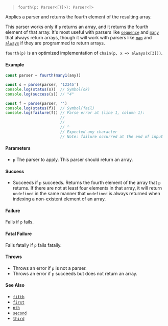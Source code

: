 <!--
 Copyright (c) 2020 Thomas J. Otterson
 
 This software is released under the MIT License.
 https://opensource.org/licenses/MIT
-->

> `fourth(p: Parser<[T]>): Parser<T>`

Applies a parser and returns the fourth element of the resulting array.

This parser works only if `p` returns an array, and it returns the fourth element of that array. It's most useful with parsers like [`sequence`](sequence.md) and [`many`](many.md) that always return arrays, though it will work with parsers like [`map`](map.md) and [`always`](always.md) if they are programmed to return arrays.

`fourth(p)` is an optimized implementation of `chain(p, x => always(x[3]))`.

#### Example

```javascript
const parser = fourth(many1(any))

const s = parse(parser, '12345')
console.log(status(s))  // Symbol(ok)
console.log(success(s)) // "4"

const f = parse(parser, '')
console.log(status(f))  // Symbol(fail)
console.log(failure(f)) // Parse error at (line 1, column 1):
                        //
                        // 
                        // ^
                        // Expected any character
                        // Note: failure occurred at the end of input
```

#### Parameters

* `p` The parser to apply. This parser should return an array.

#### Success

* Succeeds if `p` succeeds. Returns the fourth element of the array that `p` returns. If there are not at least four elements in that array, it will return `undefined` in the same manner that `undefined` is always returned when indexing a non-existent element of an array.

#### Failure

Fails if `p` fails.

#### Fatal Failure

Fails fatally if `p` fails fatally.

#### Throws

* Throws an error if `p` is not a parser.
* Throws an error if `p` succeeds but does not return an array.

#### See Also

* [`fifth`](fifth.md)
* [`first`](first.md)
* [`nth`](nth.md)
* [`second`](second.md)
* [`third`](third.md)